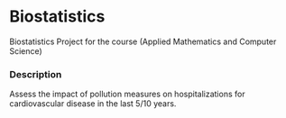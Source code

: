 # Biostatistics
Biostatistics Project for the course (Applied Mathematics and Computer Science)

### Description
Assess the impact of pollution measures on hospitalizations for cardiovascular disease in the last 5/10 years.
